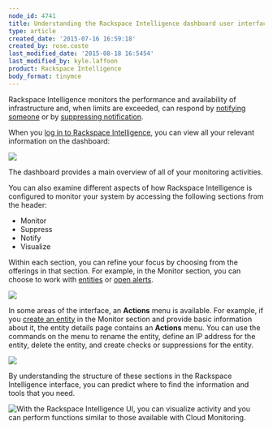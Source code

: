 ```yaml
---
node_id: 4741
title: Understanding the Rackspace Intelligence dashboard user interface
type: article
created_date: '2015-07-16 16:59:18'
created_by: rose.coste
last_modified_date: '2015-08-18 16:5454'
last_modified_by: kyle.laffoon
product: Rackspace Intelligence
body_format: tinymce
---
```


Rackspace Intelligence monitors the performance and availability of
infrastructure and, when limits are exceeded, can respond by [notifying
someone](https://admin.rackspace.com/knowledge_center/article/managing-rackspace-intelligence-notification-plans) or
by [suppressing
notification](https://admin.rackspace.com/knowledge_center/article/scheduling-suppression-of-rackspace-intelligence-notifications).

When you [log in to Rackspace
Intelligence](https://admin.rackspace.com/knowledge_center/article/logging-into-the-rackspace-intelligence-dashboard),
you can view all your relevant information on the dashboard:

![](/knowledge_center/sites/default/files/field/image/intelligence-dashboard-overview.png)

The dashboard provides a main overview of all of your monitoring
activities.

You can also examine different aspects of how Rackspace Intelligence is
configured to monitor your system by accessing the following sections
from the header:

-   Monitor
-   Suppress
-   Notify
-   Visualize

Within each section, you can refine your focus by choosing from the
offerings in that section. For example, in the Monitor section, you can
choose to work
with [entities](https://admin.rackspace.com/knowledge_center/article/monitoring-entities-with-rackspace-intelligence) or [open
alerts](https://admin.rackspace.com/knowledge_center/article/monitoring-open-alerts-with-rackspace-intelligence).

![](/knowledge_center/sites/default/files/field/image/intelligence-dashboard-top-bar.png)

In some areas of the interface, an **Actions** menu is available. For
example, if you [create an
entity](https://admin.rackspace.com/knowledge_center/article/monitoring-entities-with-rackspace-intelligence#create-entities)
in the Monitor section and provide basic information about it, the
entity details page contains an **Actions** menu. You can use the
commands on the menu to rename the entity, define an IP address for the
entity, delete the entity, and create checks or suppressions for the
entity.

![](/knowledge_center/sites/default/files/field/image/intelligence-create-entity-actions.png)

By understanding the structure of these sections in the Rackspace
Intelligence interface, you can predict where to find the information
and tools that you need.

![With the Rackspace Intelligence UI, you can visualize activity and you
can perform functions similar to those available with Cloud
Monitoring.](/knowledge_center/sites/default/files/field/image/intelligence-ui-461x597.png)

